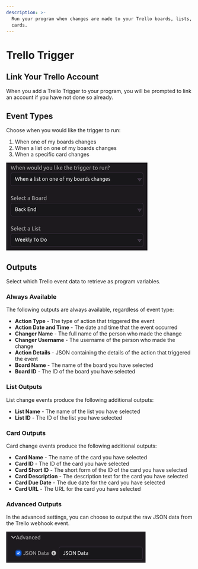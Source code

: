 ```yaml
---
description: >-
  Run your program when changes are made to your Trello boards, lists, and
  cards.
---
```


# Trello Trigger

## Link Your Trello Account

When you add a Trello Trigger to your program, you will be prompted to link an account if you have not done so already. 

## Event Types

Choose when you would like the trigger to run:

1. When one of my boards changes
2. When a list on one of my boards changes
3. When a specific card changes

![](../.gitbook/assets/screen-shot-2019-07-15-at-5.15.53-pm.png)

## Outputs

Select which Trello event data to retrieve as program variables.

### Always Available

The following outputs are always available, regardless of event type:

* **Action Type** - The type of action that triggered the event
* **Action Date and Time** - The date and time that the event occurred
* **Changer Name** - The full name of the person who made the change
* **Changer Username** - The username of the person who made the change
* **Action Details** - JSON containing the details of the action that triggered the event
* **Board Name** - The name of the board you have selected
* **Board ID** - The ID of the board you have selected

### List Outputs

List change events produce the following additional outputs:

* **List Name** - The name of the list you have selected
* **List ID** - The ID of the list you have selected

### Card Outputs

Card change events produce the following additional outputs:

* **Card Name** - The name of the card you have selected
* **Card ID** - The ID of the card you have selected
* **Card Short ID** - The short form of the ID of the card you have selected
* **Card Description** - The description text for the card you have selected
* **Card Due Date** - The due date for the card you have selected
* **Card URL** - The URL for the card you have selected

### Advanced Outputs

In the advanced settings, you can choose to output the raw JSON data from the Trello webhook event.

![](../.gitbook/assets/screen-shot-2019-07-15-at-5.44.41-pm.png)

